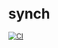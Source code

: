 # synch

[![CI](https://github.com/sosnovski/synch/actions/workflows/ci.yml/badge.svg?branch=master&event=release)](https://github.com/sosnovski/synch/actions/workflows/ci.yml)